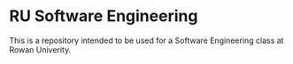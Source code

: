 # RU Software Engineering

This is a repository intended to be used for a Software Engineering class at Rowan Univerity.
